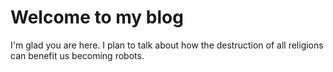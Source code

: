 # Welcome to my blog

I'm glad you are here. I plan to talk about how the destruction of all religions can benefit us becoming robots.
